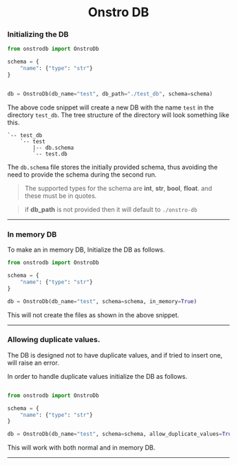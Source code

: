 <h1 align="center"> Onstro DB </h1>

### Initializing the DB

```python
from onstrodb import OnstroDb

schema = {
    "name": {"type": "str"}
}


db = OnstroDb(db_name="test", db_path="./test_db", schema=schema)
```

The above code snippet will create a new DB with the name `test` in the directory `test_db`. The tree structure of the directory will look something like this.

```commandline
`-- test_db
    `-- test
        |-- db.schema
        `-- test.db
```

The `db.schema` file stores the initially provided schema, thus avoiding the need to provide the schema during the second run.

> The supported types for the schema are **int**, **str**, **bool**, **float**. and these must be in quotes.

> if **db_path** is not provided then it will default to `./onstro-db`

---

### In memory DB

To make an in memory DB, Initialize the DB as follows.

```python
from onstrodb import OnstroDb

schema = {
    "name": {"type": "str"}
}

db = OnstroDb(db_name="test", schema=schema, in_memory=True)

```

This will not create the files as shown in the above snippet.

---

### Allowing duplicate values.

The DB is designed not to have duplicate values, and if tried to insert one, will raise an error.

In order to handle duplicate values initialize the DB as follows.

```python

from onstrodb import OnstroDb

schema = {
    "name": {"type": "str"}
}

db = OnstroDb(db_name="test", schema=schema, allow_duplicate_values=True)

```

This will work with both normal and in memory DB.

---
